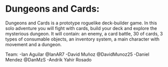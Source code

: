 # Dungeons and Cards:
Dungeons and Cards is a prototype roguelike deck-builder game. In this solo adventure you will fight with cards, build your deck and explore the mysterious dungeon. It will contain: an enemy, a card battle, 30 of cards, 3 types of consumable objects, an inventory system, a main character with movement and a dungeon.

Team:
-Ian Aguilar @IanAR7
-David Muñoz @DavidMunoz25
-Daniel Mendez @DanMzS
-Andrik Yahir Rosado
